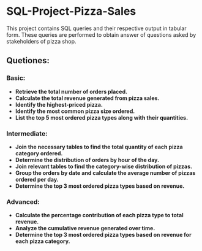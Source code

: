 # SQL-Project-Pizza-Sales
This project contains SQL queries and their respective output in tabular form. These queries are performed to obtain answer of questions asked by stakeholders of pizza shop.

## Quetiones:

### Basic:
- **Retrieve the total number of orders placed.**
- **Calculate the total revenue generated from pizza sales.**
- **Identify the highest-priced pizza.**
- **Identify the most common pizza size ordered.**
- **List the top 5 most ordered pizza types along with their quantities.**

### Intermediate:
- **Join the necessary tables to find the total quantity of each pizza category ordered.**
- **Determine the distribution of orders by hour of the day.**
- **Join relevant tables to find the category-wise distribution of pizzas.**
- **Group the orders by date and calculate the average number of pizzas ordered per day.**
- **Determine the top 3 most ordered pizza types based on revenue.**

### Advanced:
- **Calculate the percentage contribution of each pizza type to total revenue.**
- **Analyze the cumulative revenue generated over time.**
- **Determine the top 3 most ordered pizza types based on revenue for each pizza category.**
